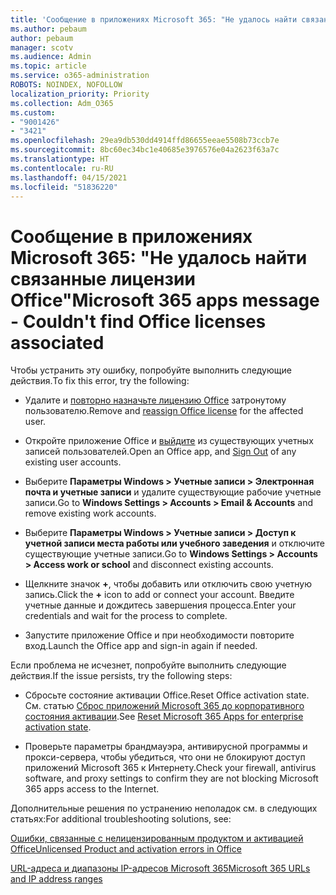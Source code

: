```yaml
---
title: 'Сообщение в приложениях Microsoft 365: "Не удалось найти связанные лицензии Office"'
ms.author: pebaum
author: pebaum
manager: scotv
ms.audience: Admin
ms.topic: article
ms.service: o365-administration
ROBOTS: NOINDEX, NOFOLLOW
localization_priority: Priority
ms.collection: Adm_O365
ms.custom:
- "9001426"
- "3421"
ms.openlocfilehash: 29ea9db530dd4914ffd86655eeae5508b73ccb7e
ms.sourcegitcommit: 8bc60ec34bc1e40685e3976576e04a2623f63a7c
ms.translationtype: HT
ms.contentlocale: ru-RU
ms.lasthandoff: 04/15/2021
ms.locfileid: "51836220"
---
```

# <a name="microsoft-365-apps-message---couldnt-find-office-licenses-associated"></a><span data-ttu-id="0d228-102">Сообщение в приложениях Microsoft 365: "Не удалось найти связанные лицензии Office"</span><span class="sxs-lookup"><span data-stu-id="0d228-102">Microsoft 365 apps message - Couldn't find Office licenses associated</span></span>

<span data-ttu-id="0d228-103">Чтобы устранить эту ошибку, попробуйте выполнить следующие действия.</span><span class="sxs-lookup"><span data-stu-id="0d228-103">To fix this error, try the following:</span></span>

- <span data-ttu-id="0d228-104">Удалите и [повторно назначьте лицензию Office](https://docs.microsoft.com/microsoft-365/admin/manage/assign-licenses-to-users) затронутому пользователю.</span><span class="sxs-lookup"><span data-stu-id="0d228-104">Remove and [reassign Office license](https://docs.microsoft.com/microsoft-365/admin/manage/assign-licenses-to-users) for the affected user.</span></span>

- <span data-ttu-id="0d228-105">Откройте приложение Office и [выйдите](https://support.office.com/article/sign-out-of-office-5a20dc11-47e9-4b6f-945d-478cb6d92071) из существующих учетных записей пользователей.</span><span class="sxs-lookup"><span data-stu-id="0d228-105">Open an Office app, and [Sign Out](https://support.office.com/article/sign-out-of-office-5a20dc11-47e9-4b6f-945d-478cb6d92071) of any existing user accounts.</span></span>

- <span data-ttu-id="0d228-106">Выберите **Параметры Windows > Учетные записи > Электронная почта и учетные записи** и удалите существующие рабочие учетные записи.</span><span class="sxs-lookup"><span data-stu-id="0d228-106">Go to **Windows Settings > Accounts > Email & Accounts** and remove existing work accounts.</span></span>

- <span data-ttu-id="0d228-107">Выберите **Параметры Windows > Учетные записи > Доступ к учетной записи места работы или учебного заведения** и отключите существующие учетные записи.</span><span class="sxs-lookup"><span data-stu-id="0d228-107">Go to **Windows Settings > Accounts > Access work or school** and disconnect existing accounts.</span></span>

- <span data-ttu-id="0d228-108">Щелкните значок **+**, чтобы добавить или отключить свою учетную запись.</span><span class="sxs-lookup"><span data-stu-id="0d228-108">Click the **+** icon to add or connect your account.</span></span> <span data-ttu-id="0d228-109">Введите учетные данные и дождитесь завершения процесса.</span><span class="sxs-lookup"><span data-stu-id="0d228-109">Enter your credentials and wait for the process to complete.</span></span>

- <span data-ttu-id="0d228-110">Запустите приложение Office и при необходимости повторите вход.</span><span class="sxs-lookup"><span data-stu-id="0d228-110">Launch the Office app and sign-in again if needed.</span></span>

<span data-ttu-id="0d228-111">Если проблема не исчезнет, попробуйте выполнить следующие действия.</span><span class="sxs-lookup"><span data-stu-id="0d228-111">If the issue persists, try the following steps:</span></span>

- <span data-ttu-id="0d228-112">Сбросьте состояние активации Office.</span><span class="sxs-lookup"><span data-stu-id="0d228-112">Reset Office activation state.</span></span> <span data-ttu-id="0d228-113">См. статью [Сброс приложений Microsoft 365 до корпоративного состояния активации](https://docs.microsoft.com/office365/troubleshoot/activation/reset-office-365-proplus-activation-state).</span><span class="sxs-lookup"><span data-stu-id="0d228-113">See [Reset Microsoft 365 Apps for enterprise activation state](https://docs.microsoft.com/office365/troubleshoot/activation/reset-office-365-proplus-activation-state).</span></span>

- <span data-ttu-id="0d228-114">Проверьте параметры брандмауэра, антивирусной программы и прокси-сервера, чтобы убедиться, что они не блокируют доступ приложений Microsoft 365 к Интернету.</span><span class="sxs-lookup"><span data-stu-id="0d228-114">Check your firewall, antivirus software, and proxy settings to confirm they are not blocking Microsoft 365 apps access to the Internet.</span></span> 

<span data-ttu-id="0d228-115">Дополнительные решения по устранению неполадок см. в следующих статьях:</span><span class="sxs-lookup"><span data-stu-id="0d228-115">For additional troubleshooting solutions, see:</span></span>

[<span data-ttu-id="0d228-116">Ошибки, связанные с нелицензированным продуктом и активацией Office</span><span class="sxs-lookup"><span data-stu-id="0d228-116">Unlicensed Product and activation errors in Office</span></span>](https://support.office.com/Article/0d23d3c0-c19c-4b2f-9845-5344fedc4380?wt.mc_id=Alchemy_ClientDIA)

[<span data-ttu-id="0d228-117">URL-адреса и диапазоны IP-адресов Microsoft 365</span><span class="sxs-lookup"><span data-stu-id="0d228-117">Microsoft 365 URLs and IP address ranges</span></span>](https://docs.microsoft.com/office365/enterprise/urls-and-ip-address-ranges)
